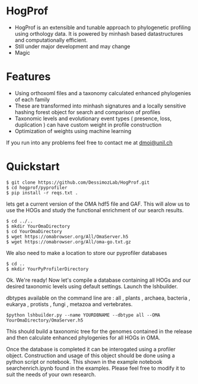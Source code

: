 # HogProf

  - HogProf is an extensible and tunable approach to phylogenetic profiling using orthology data. It is powered by minhash based datastructures and computationally efficient.
  - Still under major development and may change
  - Magic

# Features

  - Using orthoxoml files and a taxonomy calculated enhanced phylogenies of each family
  - These are transformed into minhash signatures and a locally sensitive hashing forest object for search and comparison of profiles
  - Taxonomic levels and evolutionary event types ( presence, loss, duplication ) can have custom weight in profile construction
  - Optimization of weights using machine learning

If you run into any problems feel free to contact me at [dmoi@unil.ch](dmoi@unil.ch)

# Quickstart

```
$ git clone https://github.com/DessimozLab/HogProf.git
$ cd hogprof/pyprofiler
$ pip install -r reqs.txt .
```
lets get a current version of the OMA hdf5 file and GAF. This will alow us to use the HOGs and study the functional enrichment of our search results.

```
$ cd ../..
$ mkdir YourOmaDirectory
$ cd YourOmaDirectory
$ wget https://omabrowser.org/All/OmaServer.h5
$ wget https://omabrowser.org/All/oma-go.txt.gz
```
We also need to make a location to store our pyprofiler databases

```
$ cd ..
$ mkdir YourPyProfilerDirectory
```

Ok. We're ready! Now let's compile a database containing all HOGs and our desired taxonomic levels using default settings. Launch the lshbuilder.


dbtypes available on the command line are : all , plants , archaea, bacteria , eukarya , protists , fungi , metazoa and vertebrates.


```
$python lshbuilder.py --name YOURDBNAME --dbtype all --OMA YourOmaDirectory/OmaServer.h5                   

```

This should build a taxonomic tree for the genomes contained in the release and then calculate enhanced phylogenies for all HOGs in OMA.

Once the database is completed it can be interogated using a profiler object. Construction and usage of this object should be done using a python script or notebook. This shown in the example notebook searchenrich.ipynb found in the examples. Please feel free to modify it to suit the needs of your own research.
